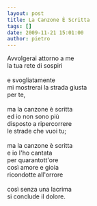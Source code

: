 ```yaml
---
layout: post
title: La Canzone È Scritta
tags: []
date: 2009-11-21 15:01:00
author: pietro
---
```

Avvolgerai attorno a me<br/>la tua rete di sospiri<br/><br/>e svogliatamente<br/>mi mostrerai la strada giusta<br/>per te,<br/><br/>ma la canzone è scritta<br/>ed io non sono più<br/>disposto a ripercorrere<br/>le strade che vuoi tu;<br/><br/>ma la canzone è scritta<br/>e io l'ho cantata<br/>per quarantott'ore<br/>così amore e gioia<br/>ricondotte all'orrore<br/><br/>così senza una lacrima<br/>si conclude il dolore.
